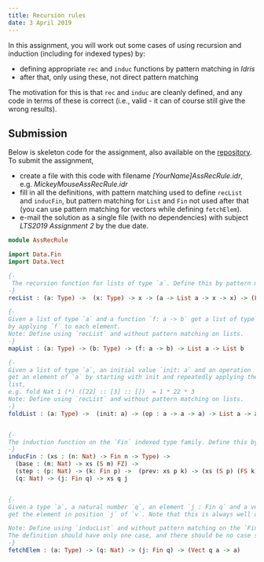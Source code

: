 ```yaml
---
title: Recursion rules
date: 3 April 2019
---
```


In this assignment, you will work out some cases of using recursion and induction (including for indexed types) by:

* defining appropriate `rec` and `induc` functions by pattern matching in _Idris_
* after that, only using these, not direct pattern matching

The motivation for this is that `rec` and `induc` are cleanly defined, and any code in terms of these is correct (i.e., valid - it can of course still give the wrong results).

## Submission

Below is skeleton code for the assignment, also available on the [repository](https://github.com/siddhartha-gadgil/LTS2019/blob/master/Code/AssRecRule.idr). To submit the assignment,

* create a file with this code with filename _[YourName]AssRecRule.idr_, e.g. _MickeyMouseAssRecRule.idr_
* fill in all the definitions, with pattern matching used to define `recList` and `inducFin`, but pattern matching for `List` and `Fin` not used after that (you can use pattern matching for vectors while defining `fetchElem`).
* e-mail the solution as a single file (with no dependencies) with subject _LTS2019 Assignment 2_ by the due date.

```idris
module AssRecRule

import Data.Fin
import Data.Vect

{-
 The recursion function for lists of type `a`. Define this by pattern matching
-}
recList : (a: Type) ->  (x: Type) -> x -> (a -> List a -> x -> x) -> (List a -> x)

{-
Given a list of type `a` and a function `f: a -> b` get a list of type `b`
by applying `f` to each element.
Note: Define using `recList` and without pattern matching on lists.
-}
mapList : (a: Type) -> (b: Type) -> (f: a -> b) -> List a -> List b

{-
Given a list of type `a`, an initial value `init: a` and an operation `op: a -> a -> a`,
get an element of `a` by starting with init and repeatedly applying the elements of the
list,
e.g. fold Nat 1 (*) ([22] :: [3] :: [])  = 1 * 22 * 3
Note: Define using `recList` and without pattern matching on lists.
-}
foldList : (a: Type) ->  (init: a) -> (op : a -> a -> a) -> List a -> a


{-
The induction function on the `Fin` indexed type family. Define this by pattern matching.
-}
inducFin : (xs : (n: Nat) -> Fin n -> Type) ->
  (base : (m: Nat) -> xs (S m) FZ) ->
  (step : (p: Nat) -> (k: Fin p) ->  (prev: xs p k) -> (xs (S p) (FS k))) ->
  (q: Nat) -> (j: Fin q) -> xs q j


{-
Given a type `a`, a natural number `q`, an element `j : Fin q` and a vector `v` of length q with entries of type `a`,
get the element in position `j` of `v`. Note that this is always well defined.

Note: Define using `inducList` and without pattern matching on the `Fin` family. You may pattern match on Vectors.
The definition should have only one case, and there should be no case splitting on `Fin`.
-}
fetchElem : (a: Type) -> (q: Nat) -> (j: Fin q) -> (Vect q a -> a)
```
